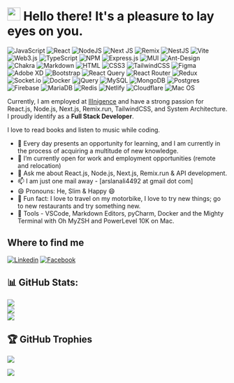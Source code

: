 <h1><img src="https://emojis.slackmojis.com/emojis/images/1531849430/4246/blob-sunglasses.gif?1531849430" width="30"/> Hello there! It's a pleasure to lay eyes on you.</h1>

![JavaScript](https://img.shields.io/badge/JavaScript-F7DF1E?style=flat-square&logo=javascript&logoColor=black)
![React](https://img.shields.io/badge/react-%2320232a.svg?style=flat-square&logo=react&logoColor=%2361DAFB)
![NodeJS](https://img.shields.io/badge/Node.js-6DA55F?style=flat-square&logo=node.js&logoColor=white)
![Next JS](https://img.shields.io/badge/Next.js-black?style=flat-square&logo=next.js&logoColor=white)
![Remix](https://img.shields.io/badge/remix-%23000.svg?style=flat-square&logo=remix&logoColor=white)
![NestJS](https://img.shields.io/badge/nestjs-%23E0234E.svg?style=flat-square&logo=nestjs&logoColor=white)
![Vite](https://img.shields.io/badge/vite-%23646CFF.svg?style=flat-square&logo=vite&logoColor=white)
![Web3.js](https://img.shields.io/badge/web3.js-F16822?style=flat-square&logo=web3.js&logoColor=white)
![TypeScript](https://img.shields.io/badge/TypeScript-007ACC?style=flat-square&logo=typescript&logoColor=white)
![NPM](https://img.shields.io/badge/NPM-%23CB3837.svg?style=flat-square&logo=npm&logoColor=white)
![Express.js](https://img.shields.io/badge/express.js-%23404d59.svg?style=flat-square&logo=express&logoColor=%2361DAFB)
![MUI](https://img.shields.io/badge/MUI-%230081CB.svg?style=flat-square&logo=mui&logoColor=white)
![Ant-Design](https://img.shields.io/badge/-AntDesign-%230170FE?style=flat-square&logo=ant-design&logoColor=white)
![Chakra](https://img.shields.io/badge/chakra-%234ED1C5.svg?style=flat-square&logo=chakraui&logoColor=white)
![Markdown](https://img.shields.io/badge/Markdown-000000?style=flat-square&logo=markdown&logoColor=white)
![HTML](https://img.shields.io/badge/HTML5-E34F26?style=flat-square&logo=html5&logoColor=white)
![CSS3](https://img.shields.io/badge/CSS3-1572B6?style=flat-square&logo=css3&logoColor=white)
![TailwindCSS](https://img.shields.io/badge/tailwindcss-%2338B2AC.svg?style=flat-square&logo=tailwind-css&logoColor=white)
![Figma](https://img.shields.io/badge/figma-%23F24E1E.svg?style=flat-square&logo=figma&logoColor=white)
![Adobe XD](https://img.shields.io/badge/Adobe%20XD-470137?style=flat-square&logo=Adobe%20XD&logoColor=#FF61F6)
![Bootstrap](https://img.shields.io/badge/Bootstrap-563D7C?style=flat-square&logo=bootstrap&logoColor=white)
![React Query](https://img.shields.io/badge/-React%20Query-FF4154?style=flat-square&logo=react%20query&logoColor=white)
![React Router](https://img.shields.io/badge/React_Router-CA4245?style=flat-square&logo=react-router&logoColor=white)
![Redux](https://img.shields.io/badge/redux-%23593d88.svg?style=flat-square&logo=redux&logoColor=white)
![Socket.io](https://img.shields.io/badge/Socket.io-black?style=flat-square&logo=socket.io&badgeColor=010101)
![Docker](https://img.shields.io/badge/Docker-0CC1F3?style=flat-square&logo=docker&logoColor=white)
![jQuery](https://img.shields.io/badge/jQuery-0769AD?style=flat-square&logo=jquery&logoColor=white)
![MySQL](https://img.shields.io/badge/MySQL-005C84?style=flat-square&logo=mysql&logoColor=white)
![MongoDB](https://img.shields.io/badge/MongoDB-%234ea94b.svg?style=flat-square&logo=mongodb&logoColor=white)
![Postgres](https://img.shields.io/badge/postgres-%23316192.svg?style=flat-square&logo=postgresql&logoColor=white)
![Firebase](https://img.shields.io/badge/Firebase-039BE5?style=flat-square&logo=Firebase&logoColor=white)
![MariaDB](https://img.shields.io/badge/MariaDB-003545?style=flat-square&logo=mariadb&logoColor=white)
![Redis](https://img.shields.io/badge/redis-%23DD0031.svg?&style=flat-square&logo=redis&logoColor=white)
![Netlify](https://img.shields.io/badge/Netlify-00C7B7?style=flat-square&logo=netlify&logoColor=white)
![Cloudflare](https://img.shields.io/badge/Cloudflare-F38020?style=flat-square&logo=Cloudflare&logoColor=white)
![Mac OS](https://img.shields.io/badge/macOS-000000?style=flat-square&logo=apple&logoColor=white)

Currently, I am employed at [IIInigence](https://iiinigence.com) and have a strong passion for React.js, Node.js, Next.js, Remix.run, TailwindCSS, and System Architecture. I proudly identify as a **Full Stack Developer**.

I love to read books and listen to music while coding.

- 🌱 Every day presents an opportunity for learning, and I am currently in the process of acquiring a multitude of new knowledge.
- 👯 I’m currently open for work and employment opportunities (remote and relocation)
- 💬 Ask me about React.js, Node.js, Next.js, Remix.run & API development.
- 📫 I am just one mail away - [arslanali4492 at gmail dot com]
- 😄 Pronouns: He, Slim & Happy 😄
- :partying_face: Fun fact: I love to travel on my motorbike, I love to try new things; go to new restaurants and try something new.
- :wrench: Tools - VSCode, Markdown Editors, pyCharm, Docker and the Mighty Terminal with Oh MyZSH and PowerLevel 10K on Mac.

## Where to find me

[![Linkedin](https://img.shields.io/badge/LinkedIn-0077B5?style=flat-square&logo=linkedin&logoColor=white)](https://www.linkedin.com/in/arslan-ali-0510/)
[![Facebook](https://img.shields.io/badge/Facebook-1877F2?style=flat-square&logo=facebook&logoColor=white)](https://facebook.com/arslan.jutt.562/)

## 📊 GitHub Stats:

![](https://github-readme-stats.vercel.app/api?username=arslan4492&theme=tokyonight&hide_border=false&include_all_commits=true&count_private=true)<br/>
![](https://github-readme-streak-stats.herokuapp.com/?user=arslan4492&theme=tokyonight&hide_border=false)<br/>
![](https://github-readme-stats.vercel.app/api/top-langs/?username=arslan4492&theme=tokyonight&hide_border=false&include_all_commits=true&count_private=true&layout=compact)

## 🏆 GitHub Trophies

![](https://github-profile-trophy.vercel.app/?username=arslan4492&theme=radical&no-frame=false&no-bg=true&margin-w=4)

[![](https://visitcount.itsvg.in/api?id=arslan4492&icon=0&color=0)](https://visitcount.itsvg.in)
